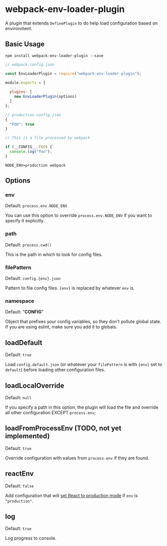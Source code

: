 # webpack-env-loader-plugin

A plugin that extends `DefinePlugin` to do help load configuration based on environment.

## Basic Usage

```
npm install webpack-env-loader-plugin --save
```

```js
// webpack.config.json

const EnvLoaderPlugin = require("webpack-env-loader-plugin");

module.exports = {
  ...
  plugins: [
    new EnvLoaderPlugin(options)
  ]
};
```

```js
// production.config.json
{
  "FOO": true
}
```

```js
// This is a file processed by webpack

if (__CONFIG__.FOO) {
  console.log("foo");
}
```

```
NODE_ENV=production webpack
```


## Options

### env

Default: `process.env.NODE_ENV`

You can use this option to override `process.env.NODE_ENV` if you want to specify it explicitly.

### path

Default: `process.cwd()`

This is the path in which to look for config files.

### filePattern

Default: `config.{env}.json`

Pattern to file config files. `{env}` is replaced by whatever `env` is.

### namespace

Default: "__CONFIG__"

Object that prefixes your config variables, so they don't pollute global state. If you are using eslint, make sure you add it to globals.

## loadDefault

Default: `true`

Load `config.default.json` (or whatever your `filePattern` is with `{env}` set to `default`) before loading other configuration files.

## loadLocalOverride

Default: `null`

If you specify a path in this option, the plugin will load the file and override all other configuration EXCEPT `process.env`;

## loadFromProcessEnv (TODO, not yet implemented)

Default: `true`

Override configuration with values from `process.env` if they are found.

## reactEnv

Default: `false`

Add configuration that will [set React to production mode](https://facebook.github.io/react/downloads.html#npm) if `env` is `"production"`.

## log

Default: `true`

Log progress to console.
